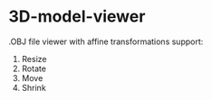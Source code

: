 # 3D-model-viewer

.OBJ file viewer with affine transformations support:

1. Resize
2. Rotate
3. Move
4. Shrink